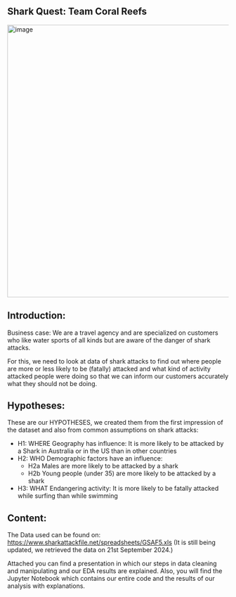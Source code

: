 ## Shark Quest: Team Coral Reefs

<img width="620" alt="image" src="https://github.com/user-attachments/assets/9367e333-b8ba-48ce-bdf1-8f8b4c710521">

## Introduction:

Business case: We are a travel agency and are specialized on customers who like water sports of all kinds but are aware of the danger of shark attacks.

For this, we need to look at data of shark attacks to find out where people are more or less likely to be (fatally) attacked and what kind of activity attacked people were doing so that we can inform our customers accurately what they should not be doing.

## Hypotheses:

These are our HYPOTHESES, we created them from the first impression of the dataset and also from common assumptions on shark attacks:

- H1: WHERE Geography has influence: It is more likely to be attacked by a Shark in   Australia or in the US than in other countries
- H2: WHO Demographic factors have an influence:
    - H2a Males are more likely to be attacked by a shark
    - H2b Young people (under 35) are more likely to be attacked by a shark
- H3: WHAT Endangering activity: It is more likely to be fatally attacked while surfing than while swimming

## Content:

The Data used can be found on: https://www.sharkattackfile.net/spreadsheets/GSAF5.xls
(It is still being updated, we retrieved the data on 21st September 2024.)

Attached you can find a presentation in which our steps in data cleaning and manipulating and our EDA results are explained. Also, you will find the Jupyter Notebook which contains our entire code and the results of our analysis with explanations.

